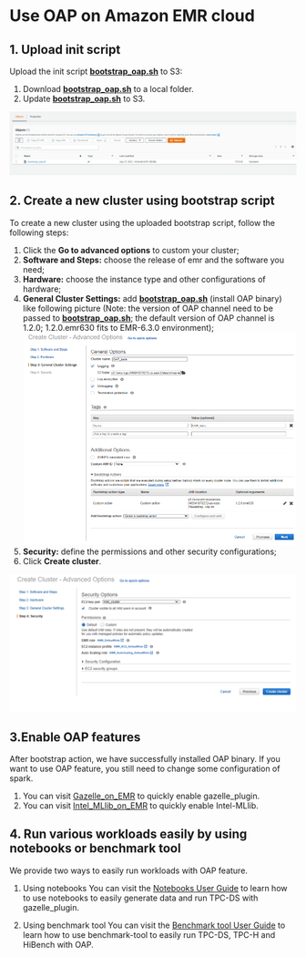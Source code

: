 # Use OAP on Amazon EMR cloud

## 1. Upload init script 

Upload the init script **[bootstrap_oap.sh](./bootstrap_oap.sh)** to S3:
    
1. Download **[bootstrap_oap.sh](./bootstrap_oap.sh)** to a local folder.
2. Update **[bootstrap_oap.sh](./bootstrap_oap.sh)** to S3.

![upload_init_script and install_benchmark.sh](./imgs/upload_scripts_to_S3.PNG)


## 2. Create a new cluster using bootstrap script
To create a new cluster using the uploaded bootstrap script, follow the following steps:

1. Click the  **Go to advanced options** to custom your cluster;
2. **Software and Steps:** choose the release of emr and the software you need;
3. **Hardware:** choose the instance type and other configurations of hardware;
4. **General Cluster Settings:** add **[bootstrap_oap.sh](./bootstrap_oap.sh)** (install OAP binary) like following picture
(Note: the version of OAP channel need to be passed to **[bootstrap_oap.sh](./bootstrap_oap.sh)**; the default version of OAP channel is 1.2.0; 1.2.0.emr630 fits to EMR-6.3.0 environment);
![Add bootstrap action](./imgs/add-bootstrap-oap.PNG)
5. **Security:** define the permissions and other security configurations;
6. Click **Create cluster**. 

![create_cluster](./imgs/create-oap-cluster.png)

## 3.Enable OAP features

After bootstrap action, we have successfully installed OAP binary. If you want to use OAP feature, you still need to change some configuration of spark.
1. You can visit [Gazelle_on_EMR](./benchmark/Gazelle_on_EMR.md) to quickly enable gazelle_plugin.
2. You can visit [Intel_MLlib_on_EMR](./benchmark/Intel_MLlib_on_EMR.md) to quickly enable Intel-MLlib.

## 4. Run various workloads easily by using notebooks or benchmark tool

We provide two ways to easily run workloads with OAP feature.

1. Using notebooks
You can visit the [Notebooks User Guide](./notebooks/README.md) to learn how to use notebooks to easily generate data and run TPC-DS with gazelle_plugin.

2. Using benchmark tool
You can visit the [Benchmark tool User Guide](../benchmark-tool/README.md) to learn how to use benchmark-tool to easily run TPC-DS, TPC-H and HiBench with OAP.

